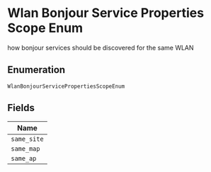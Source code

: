 
# Wlan Bonjour Service Properties Scope Enum

how bonjour services should be discovered for the same WLAN

## Enumeration

`WlanBonjourServicePropertiesScopeEnum`

## Fields

| Name |
|  --- |
| `same_site` |
| `same_map` |
| `same_ap` |

